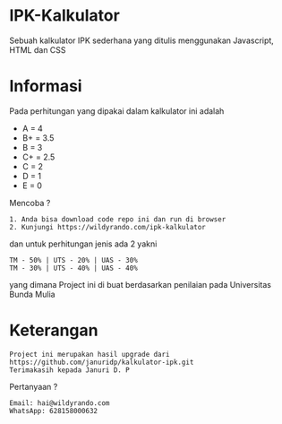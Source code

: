 # IPK-Kalkulator
Sebuah kalkulator IPK sederhana yang ditulis menggunakan Javascript, HTML dan CSS

# Informasi
Pada perhitungan yang dipakai dalam kalkulator ini adalah
- A  = 4
- B+ = 3.5
- B  = 3
- C+ = 2.5
- C  = 2
- D  = 1
- E  = 0

Mencoba ?
```text
1. Anda bisa download code repo ini dan run di browser
2. Kunjungi https://wildyrando.com/ipk-kalkulator
```

dan untuk perhitungan jenis ada 2 yakni
```text
TM - 50% | UTS - 20% | UAS - 30%
TM - 30% | UTS - 40% | UAS - 40%
```

yang dimana Project ini di buat berdasarkan penilaian pada Universitas Bunda Mulia

# Keterangan
```text
Project ini merupakan hasil upgrade dari https://github.com/januridp/kalkulator-ipk.git
Terimakasih kepada Januri D. P
```

Pertanyaan ?
```text
Email: hai@wildyrando.com
WhatsApp: 628158000632
```
